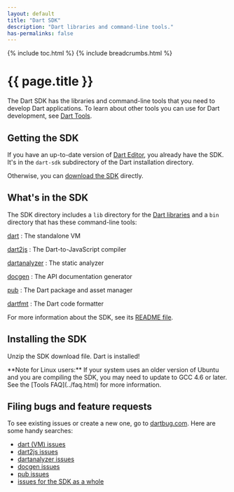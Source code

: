 ```yaml
---
layout: default
title: "Dart SDK"
description: "Dart libraries and command-line tools."
has-permalinks: false
---
```


{% include toc.html %}
{% include breadcrumbs.html %}

# {{ page.title }}

The Dart SDK has the libraries and command-line tools
that you need to develop Dart applications.
To learn about other tools you can use for Dart development,
see [Dart Tools](/tools/).

## Getting the SDK

If you have an up-to-date version of [Dart Editor](/tools/editor/),
you already have the SDK.
It's in the `dart-sdk` subdirectory
of the Dart installation directory.

Otherwise, you can 
[download the SDK](/tools/download.html) directly.

## What's in the SDK

The SDK directory includes a `lib` directory for the
[Dart libraries](/docs/dart-up-and-running/contents/ch03.html)
and a `bin` directory that has these command-line tools:

<div class="row"> <div class="col-md-6" markdown="1">

[dart](/tools/dart-vm/)
: The standalone VM

[dart2js](/tools/dart2js/)
: The Dart-to-JavaScript compiler

[dartanalyzer](/docs/dart-up-and-running/contents/ch04-tools-dart_analyzer.html)
: The static analyzer

</div> <div class="col-md-6" markdown="1">

[docgen](/tools/docgen/)
: The API documentation generator

[pub](/tools/pub/)
: The Dart package and asset manager

[dartfmt](/tools/dartfmt/)
: The Dart code formatter

</div> </div>

For more information about the SDK, see its
[README file](https://raw.github.com/dart-lang/bleeding_edge/master/dart/README.dart-sdk).

## Installing the SDK

Unzip the SDK download file. Dart is installed!

<aside class="alert alert-info" markdown="1">
**Note for Linux users:** If your system uses an older
version of Ubuntu and you are compiling the SDK,
you may need to update to GCC 4.6 or later.
See the [Tools FAQ](../faq.html) for more information.
</aside>

## Filing bugs and feature requests

To see existing issues or create a new one,
go to [dartbug.com](http://dartbug.com).
Here are some handy searches:

* [dart (VM) issues](https://code.google.com/p/dart/issues/list?can=2&amp;q=label%3AArea-VM)
* [dart2js issues](https://code.google.com/p/dart/issues/list?can=2&amp;q=label%3AArea-Dart2JS)
* [dartanalyzer issues](https://code.google.com/p/dart/issues/list?can=2&amp;q=label%3AArea-Analyzer)
* [docgen issues](https://code.google.com/p/dart/issues/list?can=2&amp;q=label%3AArea-DartDoc)
* [pub issues](https://code.google.com/p/dart/issues/list?can=2&amp;q=label%3AArea-Pub)
* [issues for the SDK as a whole](https://code.google.com/p/dart/issues/list?can=2&amp;q=label%3AArea-SDK)
